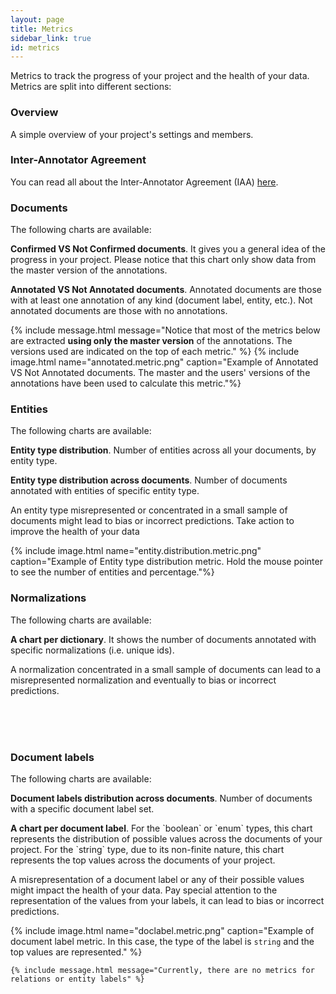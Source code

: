 ```yaml
---
layout: page
title: Metrics
sidebar_link: true
id: metrics
---
```


  <div class="two-third-col">
    <p>Metrics to track the progress of your project and the health of your data. Metrics are split into different sections:</p>
    <h3>Overview</h3>
    <p>A simple overview of your project's settings and members.</p>
  </div>
  <div class="one-third-col">
  </div>
  <div class="two-third-col">
    <h3>Inter-Annotator Agreement</h3>
    <p>You can read all about the Inter-Annotator Agreement (IAA) <a title="tagtog docs - IAA" href="collaboration.html#iaa-inter-annotator-agreement">here</a>.</p>
  </div>
  <div class="one-third-col">
  </div>
  <div class="two-third-col">
    <h3>Documents</h3>
    <p>The following charts are available:</p>
    <p class="list-item"><span class="list-item-1"></span><strong>Confirmed VS Not Confirmed documents</strong>. It gives you a general idea of the progress in your project. Please notice that this chart only show data from the master version of the annotations.</p>
    <p class="list-item"><span class="list-item-2"></span><strong>Annotated VS Not Annotated documents</strong>. Annotated documents are those with at least one annotation of any kind (document label, entity, etc.). Not annotated documents are those with no annotations.</p>

  </div>
  <div class="one-third-col">
    {% include message.html message="Notice that most of the metrics below are extracted <strong>using only the master version</strong> of the annotations. The versions used are indicated on the top of each metric." %}
    {% include image.html name="annotated.metric.png" caption="Example of Annotated VS Not Annotated documents. The master and the users' versions of the annotations have been used to calculate this metric."%}
  </div>
  <div class="two-third-col">
    <h3>Entities</h3>
    <p>The following charts are available:</p>
    <p class="list-item"><span class="list-item-1"></span><strong>Entity type distribution</strong>. Number of entities across all your documents, by entity type.</p>
    <p class="list-item"><span class="list-item-2"></span><strong>Entity type distribution across documents</strong>. Number of documents annotated with entities of specific entity type.</p>
    <p>An entity type misrepresented or concentrated in a small sample of documents might lead to bias or incorrect predictions. Take action to improve the health of your data</p>
  </div>
  <div class="one-third-col">
    {% include image.html name="entity.distribution.metric.png" caption="Example of Entity type distribution metric. Hold the mouse pointer to see the number of entities and percentage."%}
  </div>
  <div class="two-third-col">
    <h3>Normalizations</h3>
    <p>The following charts are available:</p>
    <p class="list-item"><span class="list-item-1"></span><strong>A chart per dictionary</strong>. It shows the number of documents annotated with specific normalizations (i.e. unique ids).</p>
    <p>A normalization concentrated in a small sample of documents can lead to a misrepresented normalization and eventually to bias or incorrect predictions.</p>
  </div>
  <div class="one-third-col">

  </div>
  <br>
  <br>
  <br>
  <div class="two-third-col">
    <h3>Document labels</h3>
    <p>The following charts are available:</p>
    <p class="list-item"><span class="list-item-1"></span><strong>Document labels distribution across documents</strong>. Number of documents with a specific document label set.</p>
    <p class="list-item"><span class="list-item-2"></span><strong>A chart per document label</strong>. For the `boolean` or `enum` types, this chart represents the distribution of possible values across the documents of your project. For the `string` type, due to its non-finite nature, this chart represents the top values across the documents of your project.</p>
    <p>A misrepresentation of a document label or any of their possible values might impact the health of your data. Pay special attention to the representation of the values from your labels, it can lead to bias or incorrect predictions.</p>
  </div>
  <div class="one-third-col">
    {% include image.html name="doclabel.metric.png" caption="Example of document label metric. In this case, the type of the label is <code>string</code> and the top values are represented." %}

    {% include message.html message="Currently, there are no metrics for relations or entity labels" %}
  </div>
